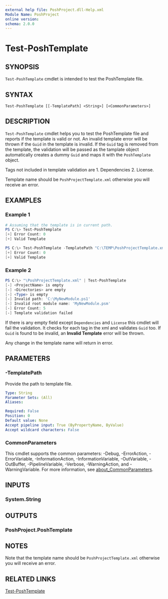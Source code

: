 ```yaml
---
external help file: PoshProject.dll-Help.xml
Module Name: PoshProject
online version:
schema: 2.0.0
---
```


# Test-PoshTemplate

## SYNOPSIS
`Test-PoshTemplate` cmdlet is intended to test the PoshTemplate file.

## SYNTAX

```
Test-PoshTemplate [[-TemplatePath] <String>] [<CommonParameters>]
```

## DESCRIPTION
`Test-PoshTemplate` cmdlet helps you to test the PoshTemplate file and reports if the template is valid or not. An invalid template error will be thrown 
if the `Guid` in the template is invalid. If the `Guid` tag is removed from the template, the validation will be passed as the tamplate object
automatically creates a dummy `Guid` and maps it with the `PoshTemplate` object.

Tags not included in template validation are 1. Dependencies 2. License.

Template name should be `PoshProjectTemplate.xml` otherwise you will receive an error.

## EXAMPLES

### Example 1
```powershell
# Assuming that the template is in current path.
PS C:\> Test-PoshTemplate
[+] Error Count: 0
[+] Valid Template

PS C:\> Test-PoshTemplate -TemplatePath "C:\TEMP\PoshProjectTemplate.xml"
[+] Error Count: 0
[+] Valid Template
```

### Example 2
```powershell
PS C:\> "\PoshProjectTemplate.xml" | Test-PoshTemplate
[-] <ProjectName> is empty
[-] <Directories> are empty
[-] <Type> is empty
[-] Invalid path: 'C:\MyNewModule.ps1'
[-] Invalid root module name: 'MyNewModule.psm'
[-] Error Count: 5
[-] Template validation failed
```

If there is any empty field except `Dependencies` and `License` this cmdlet will fail the validation. It checks for each tag in the xml and validates `Guid` too. If `Guid` is found
to be invalid, an **Invalid Template** error will be thrown.

Any change in the template name will return in error.

## PARAMETERS

### -TemplatePath
Provide the path to template file.

```yaml
Type: String
Parameter Sets: (All)
Aliases:

Required: False
Position: 0
Default value: None
Accept pipeline input: True (ByPropertyName, ByValue)
Accept wildcard characters: False
```

### CommonParameters
This cmdlet supports the common parameters: -Debug, -ErrorAction, -ErrorVariable, -InformationAction, -InformationVariable, -OutVariable, -OutBuffer, -PipelineVariable, -Verbose, -WarningAction, and -WarningVariable. For more information, see [about_CommonParameters](http://go.microsoft.com/fwlink/?LinkID=113216).

## INPUTS

### System.String

## OUTPUTS

### PoshProject.PoshTemplate

## NOTES

Note that the template name should be `PoshProjectTemplate.xml` otherwise you will receive an error.

## RELATED LINKS

[Test-PoshTemplate](https://github.com/IndividualsinDemand/PoshProject/blob/master/docs/Test-PoshTemplate.md)